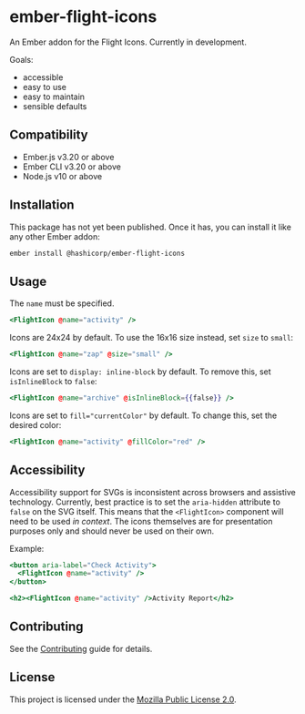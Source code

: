 ember-flight-icons
==============================================================================

An Ember addon for the Flight Icons. Currently in development.

Goals:

* accessible
* easy to use
* easy to maintain
* sensible defaults

Compatibility
------------------------------------------------------------------------------

* Ember.js v3.20 or above
* Ember CLI v3.20 or above
* Node.js v10 or above

Installation
------------------------------------------------------------------------------

This package has not yet been published. Once it has, you can install it like any other Ember addon:

```bash
ember install @hashicorp/ember-flight-icons
```

Usage
------------------------------------------------------------------------------
The `name` must be specified.

```hbs
<FlightIcon @name="activity" />
```

Icons are 24x24 by default. To use the 16x16 size instead, set `size` to `small`:

```hbs
<FlightIcon @name="zap" @size="small" />
```

Icons are set to `display: inline-block` by default. To remove this, set `isInlineBlock` to `false`:

```hbs
<FlightIcon @name="archive" @isInlineBlock={{false}} />
```

Icons are set to `fill="currentColor"` by default. To change this, set the desired color:

```hbs
<FlightIcon @name="activity" @fillColor="red" />
```

Accessibility
------------------------------------------------------------------------------

Accessibility support for SVGs is inconsistent across browsers and assistive technology. Currently, best practice is to set the `aria-hidden` attribute to `false` on the SVG itself.
This means that the `<FlightIcon>` component will need to be used _in context_.
The icons themselves are for presentation purposes only and should never be used on their own.

Example:

```hbs
<button aria-label="Check Activity">
  <FlightIcon @name="activity" />
</button>
```

```hbs
<h2><FlightIcon @name="activity" />Activity Report</h2>
```

Contributing
------------------------------------------------------------------------------

See the [Contributing](CONTRIBUTING.md) guide for details.

License
------------------------------------------------------------------------------

This project is licensed under the [Mozilla Public License 2.0](LICENSE.md).
